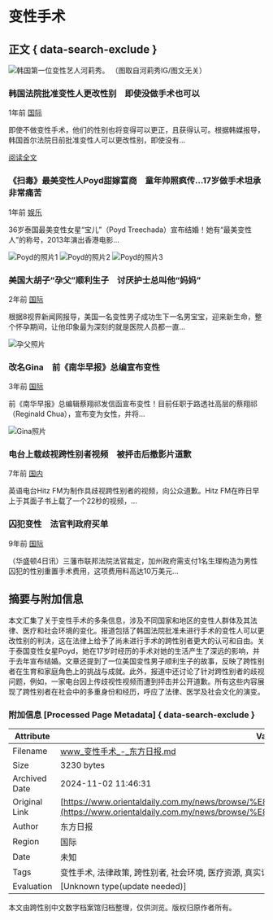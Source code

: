 # 变性手术

## 正文 { data-search-exclude }


![韩国第一位变性艺人河莉秀。 （图取自河莉秀IG/图文无关）](https://www.orientaldaily.com.my/storage/resize_cache/images/uploads/news-cover/2023/MAR_2023/20230321/helixx.jpg/cd64bfd72d1507270999dadbfe60ab1f.jpg)

### 韩国法院批准变性人更改性别　即使没做手术也可以

1年前 [国际](https://www.orientaldaily.com.my/news/international "国际新闻")

即使不做变性手术，他们的性别也将变得可以更正，且获得认可。根据韩媒报导，韩国首尔法院日前批准变性人可以更改性别，即使没有...

[阅读全文](https://www.orientaldaily.com.my/news/entertainment/2023/02/05/544607 "《扫毒》最美变性人Poyd甜嫁富商　童年帅照疯传...17岁做手术坦承非常痛苦")

### 《扫毒》最美变性人Poyd甜嫁富商　童年帅照疯传...17岁做手术坦承非常痛苦

1年前 [娱乐](https://www.orientaldaily.com.my/news/entertainment "娱乐新闻")

36岁泰国最美变性女星“宝儿”（Poyd Treechada）宣布结婚！她有“最美变性人”的称号，2013年演出香港电影...

![Poyd的照片1](https://www.orientaldaily.com.my/storage/resize_cache/images/uploads/news-cover/2023/FEB_2023/20230205/p2.jpg/cb27379e6cdfaa7c56d43cc7fb30dbe4.jpg)
![Poyd的照片2](https://www.orientaldaily.com.my/storage/resize_cache/images/uploads/news-cover/2023/FEB_2023/20230205/p4.jpg/06beb38df6324ed21f95201a954ae6df.jpg)
![Poyd的照片3](https://www.orientaldaily.com.my/storage/resize_cache/images/uploads/news-cover/2023/FEB_2023/20230205/p7.jpg/adee6e799050b0078c4b822e0b730d41.jpg)

### 美国大胡子“孕父”顺利生子　讨厌护士总叫他“妈妈”

2年前 [国际](https://www.orientaldaily.com.my/news/international "国际新闻")

根据8视界新闻网报导，美国一名变性男子成功生下一名男宝宝，迎来新生命，整个怀孕期间，让他印象最为深刻的就是医院人员都一直...

![孕父照片](https://www.orientaldaily.com.my/storage/resize_cache/images/uploads/news-cover/2021/DEC_2021/20211224/3149aed0-156b-40c.jpg/1f19e4d264a20862fdfcbe5c6c797e43.jpg)

### 改名Gina　前《南华早报》总编宣布变性

3年前 [国际](https://www.orientaldaily.com.my/news/international "国际新闻")

前《南华早报》总编辑蔡翔祁发信函宣布变性！目前任职于路透社高层的蔡翔祁（Reginald Chua），宣布变为女性，并将...

![Gina照片](https://www.orientaldaily.com.my/storage/resize_cache/images/uploads/news-cover/2020/DEC_2020/20201220/cats67.jpg/dd1cfc66cb27355d77cc1ad537c2e639.jpg)

### 电台上载歧视跨性别者视频　被抨击后撤影片道歉

7年前 [国内](https://www.orientaldaily.com.my/news/nation "国内新闻")

英语电台Hitz FM为制作具歧视跨性别者的视频，向公众道歉。Hitz FM在昨日早上于其面子书上载了一个22秒的视频，...

### 囚犯变性　法官判政府买单

9年前 [国际](https://www.orientaldaily.com.my/news/international "国际新闻")

（华盛顿4日讯）三藩市联邦法院法官裁定，加州政府需支付1名生理构造为男性囚犯的性别重置手术费用，这项费用料高达10万美元...

## 摘要与附加信息

<!-- tcd_abstract -->
本文汇集了关于变性手术的多条信息，涉及不同国家和地区的变性人群体及其法律、医疗和社会环境的变化。报道包括了韩国法院批准未进行手术的变性人可以更改性别的判决，这在法律上给予了尚未进行手术的跨性别者更大的认可和自由。关于泰国变性女星Poyd，她在17岁时经历的手术对她的生活产生了深远的影响，并于去年宣布结婚。文章还提到了一位美国变性男子顺利生子的故事，反映了跨性别者在生育和家庭角色上的挑战与成就。此外，报道中还讨论了针对跨性别者的歧视问题，例如，一家电台因上传歧视性视频而遭到抨击并公开道歉。所有这些内容展现了跨性别者在社会中的多重身份和经历，呼应了法律、医学及社会文化的演变。
<!-- tcd_abstract_end -->

### 附加信息 [Processed Page Metadata] { data-search-exclude }

| Attribute       | Value                                  |
|-----------------|----------------------------------------|
| Filename        | www_变性手术_-_东方日报.md                             |
| Size            | 3230 bytes                           |
| Archived Date   | 2024-11-02 11:46:31                             |
| Original Link   | [https://www.orientaldaily.com.my/news/browse/%E8%AE%8A%E6%80%A7%E6%89%8B%E8%A1%93](https://www.orientaldaily.com.my/news/browse/%E8%AE%8A%E6%80%A7%E6%89%8B%E8%A1%93)                       |
| Author          | 东方日报                               |
| Region          | 国际                               |
| Date            | 未知                                 |
| Tags            | 变性手术, 法律政策, 跨性别者, 社会环境, 医疗资源, 真实记录, 变性人生活, 跨性别者权益                                 |
| Evaluation            | [Unknown type(update needed)]                                 |
<!-- tcd_table_end -->

本文由跨性别中文数字档案馆归档整理，仅供浏览。版权归原作者所有。
